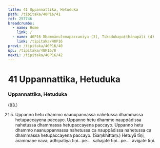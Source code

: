 ```yaml
---
title: 41 Uppannattika, Hetuduka
path: /tipitaka/40P16/41
ref: 257746
breadcrumbs:
  - name: Home
    link: /
  - name: 40P16 Dhammānulomapaccanīya (3), Tikadukapaṭṭhānapāḷi (4)
    link: /tipitaka/40P16
prevL: /tipitaka/40P16/40
upL: /tipitaka/40P16/0
nextL: /tipitaka/40P16/42
---
```


# 41 Uppannattika, Hetuduka

### Uppannattika, Hetuduka

(83.)

215. Uppanno hetu dhammo naanupannassa nahetussa dhammassa hetupaccayena paccayo. Uppanno hetu dhammo nauppādissa nahetussa dhammassa hetupaccayena paccayo. Uppanno hetu dhammo naanuppannassa nahetussa ca nauppādissa nahetussa ca dhammassa hetupaccayena paccayo. (Saṃkhittaṃ.) Hetuyā tīṇi, ārammaṇe nava, adhipatiyā tīṇi…pe…  sahajāte tīṇi…pe…  avigate tīṇi.


